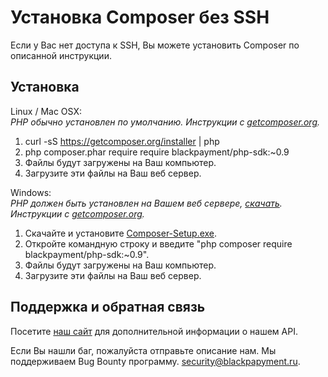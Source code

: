 Установка Composer без SSH
========================

Если у Вас нет доступа к SSH, Вы можете установить Composer по описанной инструкции.

Установка
------------

Linux / Mac OSX:  
*PHP обычно установлен по умолчанию. Инструкции с [getcomposer.org](http://getcomposer.org/doc/00-intro.md#installation-nix).*  

1. curl -sS https://getcomposer.org/installer | php  
2. php composer.phar require require blackpayment/php-sdk:~0.9
3. Файлы будут загружены на Ваш компьютер.
4. Загрузите эти файлы на Ваш веб сервер.   


Windows:  
*PHP должен быть установлен на Вашем веб сервере, [скачать](http://windows.php.net/download/0). Инструкции с [getcomposer.org](http://getcomposer.org/doc/00-intro.md#installation-windows).* 

1. Скачайте и установите [Composer-Setup.exe](https://getcomposer.org/Composer-Setup.exe).  
2. Откройте командную строку и введите "php composer require blackpayment/php-sdk:~0.9".  
3. Файлы будут загружены на Ваш компьютер. 
4. Загрузите эти файлы на Ваш веб сервер.  


Поддержка и обратная связь
--------------------

Посетите [наш сайт](https://blackpayment.ru/) для дополнительной информации о нашем API. 

Если Вы нашли баг, пожалуйста отправьте описание нам.
Мы поддерживаем Bug Bounty программу.
[security@blackpapyment.ru](mailto:security@blackpapyment.ru).